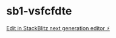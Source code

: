 # sb1-vsfcfdte

[Edit in StackBlitz next generation editor ⚡️](https://stackblitz.com/~/github.com/olimanthey/sb1-vsfcfdte)